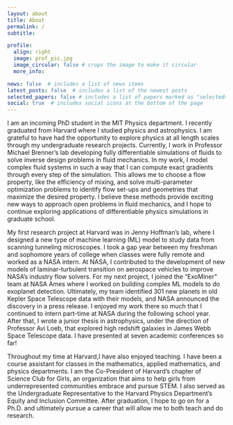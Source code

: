 ```yaml
---
layout: about
title: About
permalink: /
subtitle:

profile:
  align: right
  image: prof_pic.jpg
  image_circular: false # crops the image to make it circular
  more_info: 

news: false  # includes a list of news items
latest_posts: false  # includes a list of the newest posts
selected_papers: false # includes a list of papers marked as "selected={true}"
social: true  # includes social icons at the bottom of the page
---
```


I am an incoming PhD student in the MIT Physics department. I recently graduated from Harvard where I studied physics and astrophysics. I am grateful to have had the opportunity to explore physics at all length scales through my undergraduate research projects. Currently, I work in Professor Michael Brenner’s lab developing fully differentiable simulations of fluids to solve inverse design problems in fluid mechanics. In my work, I model complex fluid systems in such a way that I can compute exact gradients through every step of the simulation. This allows me to choose a flow property, like the efficiency of mixing, and solve multi-parameter optimization problems to identify flow set-ups and geometries that maximize the desired property. I believe these methods provide exciting new ways to approach open problems in fluid mechanics, and I hope to continue exploring applications of differentiable physics simulations in graduate school.

My first research project at Harvard was in Jenny Hoffman’s lab, where I designed a new type of machine learning (ML) model to study data from scanning tunneling microscopes. I took a gap year between my freshman and sophomore years of college when classes were fully remote and worked as a NASA intern. At NASA, I contributed to the development of new models of
laminar-turbulent transition on aerospace vehicles to improve NASA’s industry flow solvers. For my next project, I joined the “ExoMiner” team at NASA Ames where I worked on building complex ML models to do exoplanet detection. Ultimately, my team identified 301 new planets in old Kepler Space Telescope data with their models, and NASA announced the discovery in a press release. I enjoyed my work there so much that I continued to intern part-time at NASA during the following school year. After that, I wrote a junior thesis in astrophysics, under the direction of Professor Avi Loeb, that explored high redshift galaxies in James Webb Space Telescope data. I have presented at seven academic conferences so far!

Throughout my time at Harvard,I have also enjoyed teaching. I have been a course assistant for classes in the mathematics, applied mathematics, and physics departments. I am the Co-President of Harvard’s chapter of Science Club for Girls, an organization that aims to help girls from underrepresented communities embrace and pursue STEM. I also served as the Undergraduate Representative to the Harvard Physics Department’s Equity and Inclusion Committee. After graduation, I hope to go on for a Ph.D. and ultimately pursue a career that will allow me to both teach and do research.
